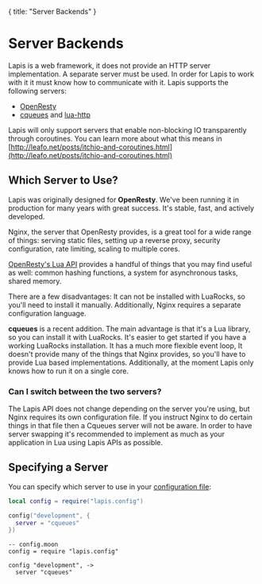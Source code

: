 {
  title: "Server Backends"
}

# Server Backends

Lapis is a web framework, it does not provide an HTTP server implementation. A
separate server must be used. In order for Lapis to work with it it must know
how to communicate with it. Lapis supports the following servers:

* [OpenResty](http://openresty.org/en/)
* [cqueues](http://www.25thandclement.com/~william/projects/cqueues.html) and [lua-http](https://github.com/daurnimator/lua-http)

Lapis will only support servers that enable non-blocking IO transparently
through coroutines. You can learn more about what this means in
[http://leafo.net/posts/itchio-and-coroutines.html](http://leafo.net/posts/itchio-and-coroutines.html)


## Which Server to Use?

Lapis was originally designed for **OpenResty**. We've been running it in
production for many years with great success. It's stable, fast, and actively
developed.

Nginx, the server that OpenResty provides, is a great tool for a wide range of
things: serving static files, setting up a reverse proxy, security
configuration, rate limiting, scaling to multiple cores.

[OpenResty's Lua API](https://github.com/openresty/lua-nginx-module) provides a
handful of things that you may find useful as well: common hashing functions, a
system for asynchronous tasks, shared memory.

There are a few disadvantages: It can not be installed with LuaRocks, so you'll
need to install it manually. Additionally, Nginx requires a separate
configuration language.

**cqueues** is a recent addition. The main advantage is that it's a Lua
library, so you can install it with LuaRocks. It's easier to get started if you
have a working LuaRocks installation. It has a much more flexible event loop,
It doesn't provide many of the things that Nginx provides, so you'll have to
provide Lua based implementations. Additionally, at the moment Lapis only knows
how to run it on a single core.

### Can I switch between the two servers?

The Lapis API does not change depending on the server you're using, but Nginx
requires its own configuration file. If you instruct Nginx to do certain things
in that file then a Cqueues server will not be aware. In order to have server
swapping it's recommended to implement as much as your application in Lua using
Lapis APIs as possible.

## Specifying a Server

You can specify which server to use in your [configuration file](configuration.md):


```lua
local config = require("lapis.config")

config("development", {
  server = "cqueues"
})


```

```moon
-- config.moon
config = require "lapis.config"

config "development", ->
  server "cqueues"
```

